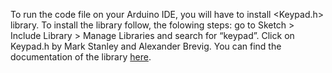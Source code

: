 To run the code file on your Arduino IDE, you will have to install <Keypad.h> library.
To install the library follow, the folowing steps: go to Sketch > Include Library > Manage Libraries and search for “keypad”. Click on Keypad.h by Mark Stanley and Alexander Brevig.
You can find the documentation of the library <a href="https://playground.arduino.cc/Code/Keypad/">here</a>.
